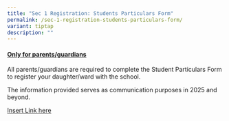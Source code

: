 ```yaml
---
title: "Sec 1 Registration: Students Particulars Form"
permalink: /sec-1-registration-students-particulars-form/
variant: tiptap
description: ""
---
```

<h4><strong><u>Only for parents/guardians</u></strong></h4>
<p>All parents/guardians are required to complete the Student Particulars
Form to register your daughter/ward with the school.</p>
<p>The information provided serves as communication purposes in 2025 and
beyond.</p>
<p></p>
<p><a href="Insert Link here" rel="noopener nofollow" target="_blank">Insert Link here</a>
</p>